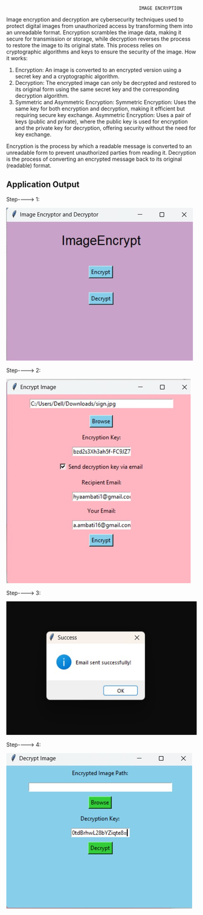                                                      IMAGE ENCRYPTION 

Image encryption and decryption are cybersecurity techniques used to protect digital images from unauthorized access by transforming them into an unreadable format. Encryption scrambles the image data, making it secure for transmission or storage, while decryption reverses the process to restore the image to its original state. This process relies on cryptographic algorithms and keys to ensure the security of the image. 
How it works:
1. Encryption:
An image is converted to an encrypted version using a secret key and a cryptographic algorithm. 
2. Decryption:
The encrypted image can only be decrypted and restored to its original form using the same secret key and the corresponding decryption algorithm. 
3. Symmetric and Asymmetric Encryption:
Symmetric Encryption: Uses the same key for both encryption and decryption, making it efficient but requiring secure key exchange. 
Asymmetric Encryption: Uses a pair of keys (public and private), where the public key is used for encryption and the private key for decryption, offering security without the need for key exchange. 

Encryption is the process by which a readable message is converted to an unreadable form to prevent unauthorized parties from reading it. Decryption is the process of converting an encrypted message back to its original (readable) format.


## Application Output

Step----> 1:

![image alt](https://github.com/BhavishyaA516/Image-Encryption/blob/e37c3a40762ed913bf3f84efb17d1d011b4d52fb/ApplicationOutputs/Step---1.jpg)

Step----> 2:

![image alt](https://github.com/BhavishyaA516/Image-Encryption/blob/b7653664294731731d76da76bd06b4d4c2974ed5/ApplicationOutputs/Step---2.jpg)

Step----> 3:

![image alt](https://github.com/BhavishyaA516/Image-Encryption/blob/f986ea7e3646333dc474e58991e9d90973627c1b/ApplicationOutputs/Step---3.jpg)

Step----> 4:

![image alt](https://github.com/BhavishyaA516/Image-Encryption/blob/312666e5fa5af2d0b0d839d8be573a61fcc8e022/ApplicationOutputs/Step---4.jpg)
